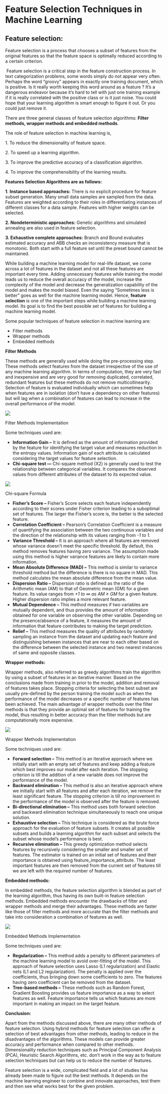 ﻿# Feature Selection Techniques in Machine Learning

Feature selection:
------------------

Feature selection is a process that chooses a subset of features from the original features so that the feature space is optimally reduced according to a certain criterion.

 Feature selection is a critical step in the feature construction process. In text categorization problems, some words simply do not appear very often. Perhaps the word “groovy” appears in exactly one training document, which is positive. Is it really worth keeping this word around as a feature ? It’s a dangerous endeavor because it’s hard to tell with just one training example if it is really correlated with the positive class or is it just noise. You could hope that your learning algorithm is smart enough to figure it out. Or you could just remove it.

There are three general classes of feature selection algorithms: **Filter methods, wrapper methods and embedded methods**.

The role of feature selection in machine learning is, 

1\. To reduce the dimensionality of feature space.

2\. To speed up a learning algorithm.

3\. To improve the predictive accuracy of a classification algorithm.

4\. To improve the comprehensibility of the learning results.

**Features Selection Algorithms are as follows:** 

**1**. **Instance based approaches:** There is no explicit procedure for feature subset generation. Many small data samples are sampled from the data. Features are weighted according to their roles in differentiating instances of different classes for a data sample. Features with higher weights can be selected. 

**2\. Nondeterministic approaches:** Genetic algorithms and simulated annealing are also used in feature selection.

**3\. Exhaustive complete approaches:** Branch and Bound evaluates estimated accuracy and ABB checks an inconsistency measure that is monotonic. Both start with a full feature set until the preset bound cannot be maintained.

While building a machine learning model for real-life dataset, we come across a lot of features in the dataset and not all these features are important every time. Adding unnecessary features while training the model leads us to reduce the overall accuracy of the model, increase the complexity of the model and decrease the generalization capability of the model and makes the model biased. Even the saying “Sometimes less is better” goes as well for the machine learning model. Hence, **feature selection** is one of the important steps while building a machine learning model. Its goal is to find the best possible set of features for building a machine learning model.  

Some popular techniques of feature selection in machine learning are:

*   Filter methods
*   Wrapper methods
*   Embedded methods

**Filter Methods**

These methods are generally used while doing the pre-processing step. These methods select features from the dataset irrespective of the use of any machine learning algorithm. In terms of computation, they are very fast and inexpensive and are very good for removing duplicated, correlated, redundant features but these methods do not remove multicollinearity. Selection of feature is evaluated individually which can sometimes help when features are in isolation (don’t have a dependency on other features) but will lag when a combination of features can lead to increase in the overall performance of the model.

![](https://media.geeksforgeeks.org/wp-content/uploads/20201204094030/15.PNG)

Filter Methods Implementation

Some techniques used are:  

*   **Information Gain –** It is defined as the amount of information provided by the feature for identifying the target value and measures reduction in the entropy values. Information gain of each attribute is calculated considering the target values for feature selection.
*   **Chi-square test —** Chi-square method (X2) is generally used to test the relationship between categorical variables. It compares the observed values from different attributes of the dataset to its expected value.

![](https://media.geeksforgeeks.org/wp-content/uploads/20201204094006/14-300x76.PNG)

Chi-square Formula

*   **Fisher’s Score –** Fisher’s Score selects each feature independently according to their scores under Fisher criterion leading to a suboptimal set of features. The larger the Fisher’s score is, the better is the selected feature.
*   **Correlation Coefficient –** Pearson’s Correlation Coefficient is a measure of quantifying the association between the two continuous variables and the direction of the relationship with its values ranging from _\-1 to 1_.
*   **Variance Threshold –** It is an approach where all features are removed whose variance doesn’t meet the specific threshold. By default, this method removes features having zero variance. The assumption made using this method is higher variance features are likely to contain more information.
*   **Mean Absolute Difference (MAD) –** This method is similar to variance threshold method but the difference is there is no square in MAD. This method calculates the mean absolute difference from the mean value.
*   **Dispersion Ratio –** Dispersion ratio is defined as the ratio of the Arithmetic mean (AM) to that of Geometric mean (GM) for a given feature. Its value ranges from _+1 to ∞ as AM ≥ GM_ for a given feature. Higher dispersion ratio implies a more relevant feature.
*   **Mutual Dependence –** This method measures if two variables are mutually dependent, and thus provides the amount of information obtained for one variable on observing the other variable. Depending on the presence/absence of a feature, it measures the amount of information that feature contributes to making the target prediction.
*   **Relief –** This method measures the quality of attributes by randomly sampling an instance from the dataset and updating each feature and distinguishing between instances that are near to each other based on the difference between the selected instance and two nearest instances of same and opposite classes.

**Wrapper methods:**

Wrapper methods, also referred to as greedy algorithms train the algorithm by using a subset of features in an iterative manner. Based on the conclusions made from training in prior to the model, addition and removal of features takes place. Stopping criteria for selecting the best subset are usually pre-defined by the person training the model such as when the performance of the model decreases or a specific number of features has been achieved. The main advantage of wrapper methods over the filter methods is that they provide an optimal set of features for training the model, thus resulting in better accuracy than the filter methods but are computationally more expensive.

![](https://media.geeksforgeeks.org/wp-content/uploads/20201204094004/12.PNG)

Wrapper Methods Implementation

Some techniques used are:

*   **Forward selection –** This method is an iterative approach where we initially start with an empty set of features and keep adding a feature which best improves our model after each iteration. The stopping criterion is till the addition of a new variable does not improve the performance of the model.
*   **Backward elimination –** This method is also an iterative approach where we initially start with all features and after each iteration, we remove the least significant feature. The stopping criterion is till no improvement in the performance of the model is observed after the feature is removed.
*   **Bi-directional elimination –** This method uses both forward selection and backward elimination technique simultaneously to reach one unique solution.
*   **Exhaustive selection –** This technique is considered as the brute force approach for the evaluation of feature subsets. It creates all possible subsets and builds a learning algorithm for each subset and selects the subset whose model’s performance is best.
*   **Recursive elimination –** This greedy optimization method selects features by recursively considering the smaller and smaller set of features. The estimator is trained on an initial set of features and their importance is obtained using feature\_importance\_attribute. The least important features are then removed from the current set of features till we are left with the required number of features.

**Embedded methods:**

In embedded methods, the feature selection algorithm is blended as part of the learning algorithm, thus having its own built-in feature selection methods. Embedded methods encounter the drawbacks of filter and wrapper methods and merge their advantages. These methods are faster like those of filter methods and more accurate than the filter methods and take into consideration a combination of features as well.

![](https://media.geeksforgeeks.org/wp-content/uploads/20201204094003/11.PNG)

Embedded Methods Implementation

Some techniques used are:

*   **Regularization –** This method adds a penalty to different parameters of the machine learning model to avoid over-fitting of the model. This approach of feature selection uses Lasso (L1 regularization) and Elastic nets (L1 and L2 regularization). The penalty is applied over the coefficients, thus bringing down some coefficients to zero. The features having zero coefficient can be removed from the dataset.
*   **Tree-based methods –** These methods such as Random Forest, Gradient Boosting provides us feature importance as a way to select features as well. Feature importance tells us which features are more important in making an impact on the target feature.

**Conclusion:**

Apart from the methods discussed above, there are many other methods of feature selection. Using hybrid methods for feature selection can offer a selection of best advantages from other methods, leading to reduce in the disadvantages of the algorithms. These models can provide greater accuracy and performance when compared to other methods. Dimensionality reduction techniques such as Principal Component Analysis (PCA), Heuristic Search Algorithms, etc. don’t work in the way as to feature selection techniques but can help us to reduce the number of features.  

Feature selection is a wide, complicated field and a lot of studies has already been made to figure out the best methods. It depends on the machine learning engineer to combine and innovate approaches, test them and then see what works best for the given problem.

 